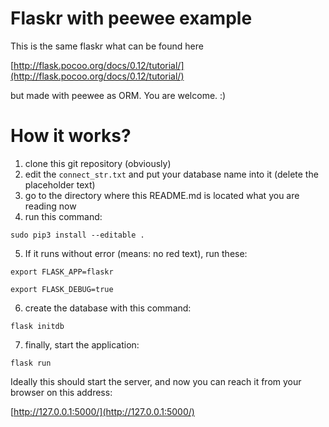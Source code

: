 # Flaskr with peewee example

This is the same flaskr what can be found here

[http://flask.pocoo.org/docs/0.12/tutorial/](http://flask.pocoo.org/docs/0.12/tutorial/)

but made with peewee as ORM. You are welcome. :)

# How it works?

1. clone this git repository (obviously)
1. edit the `connect_str.txt` and put your database name into it (delete the placeholder text)
1. go to the directory where this README.md is located what you are reading now
1. run this command:

`sudo pip3 install --editable .`

5. If it runs without error (means: no red text), run these:

`export FLASK_APP=flaskr`

`export FLASK_DEBUG=true`

6. create the database with this command:

`flask initdb`

7. finally, start the application:

`flask run`

Ideally this should start the server, and now you can reach it from your browser on this address:

[http://127.0.0.1:5000/](http://127.0.0.1:5000/)

